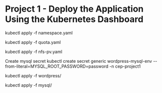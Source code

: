 # Project 1 - Deploy the Application Using the Kubernetes Dashboard





kubectl apply -f namespace.yaml

kubectl apply -f quota.yaml

kubectl apply -f nfs-pv.yaml

Create mysql secret
kubectl create secret generic wordpress-mysql-env --from-literal=MYSQL_ROOT_PASSWORD=password -n cep-project1

kubectl apply -f wordpress/

kubectl apply -f mysql/